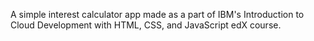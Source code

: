 A simple interest calculator app made as a part of IBM's Introduction to Cloud Development with HTML, CSS, and JavaScript edX course.
